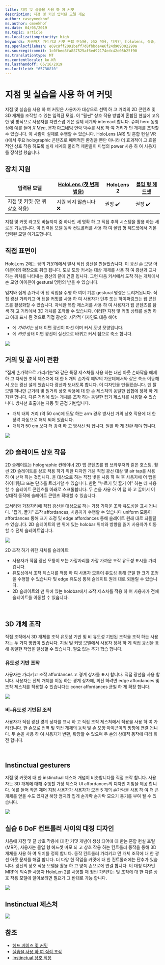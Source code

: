 ```yaml
---
title: 지점 및 실습을 사용 하 여 커밋
description: 지점 및 커밋 입력된 모델 개요
author: caseymeekhof
ms.author: cmeekhof
ms.date: 04/05/2019
ms.topic: article
ms.localizationpriority: high
keywords: 지금까지 가리키고 커밋 혼합 현실을, 상호 작용, 디자인, hololens, 실습,
ms.openlocfilehash: e69c8ff2091beff7d8fbbde4e6f24d909302290a
ms.sourcegitcommit: 1c0fbee8fa887525af6ed92174edc42c05b25f90
ms.translationtype: MT
ms.contentlocale: ko-KR
ms.lasthandoff: 05/16/2019
ms.locfileid: "65730810"
---
```

# <a name="point-and-commit-with-hands"></a>지점 및 실습을 사용 하 여 커밋
지점 및 실습을 사용 하 여 커밋은 사용자가 대상으로 선택 하 고 거리의 2D 콘텐츠 및 3D 개체를 조작할 수 있는 입력된 모델. 이 "훨씬" 상호 작용 방법이 혼합된 현실에 고유한 및 방식으로 사용자를 자연스럽 게은 실제 세계와 intereact 합니다. 슈퍼 hero 동영상에 예를 들어 *X Men*, 문자 [마그네틱](https://en.wikipedia.org/wiki/Magneto_(comics)) 연락 박수를 사용 하 여 거리가 먼 개체를 조작할 수 있습니다. 이 사람이 실제로 수행할 수 있습니다. HoloLens (AR) 및 혼합 현실 VR ()에서 주요 holographic 콘텐츠로 매력적인 환경을 뿐만 아니라 더 효과적이 고 효율적인 상호 작용 하도록 실제 세계의 물리적 제한을이 마법의 power 사용 하 여 사용자를 장착할 했습니다.

## <a name="device-support"></a>장치 지원

입력된 모델 | [HoloLens (첫 번째 범용)](https://docs.microsoft.com/en-us/windows/mixed-reality/hololens-hardware-details) | HoloLens 2 | [몰입 형 헤드셋](https://docs.microsoft.com/en-us/windows/mixed-reality/immersive-headset-hardware-details) |
| ---------| -----| ----- | ---------|
지점 및 커밋 (맨 위 상호 작용) | 지원 되지 않습니다 ❌ | 권장 ✔️ | 권장 ✔️

지점 및 커밋 라고도 바늘까지 중 하나인 새 명확 하 고 직접 추적 시스템을 활용 하는 새로운 기능입니다. 이 입력된 모델 동작 컨트롤러를 사용 하 여 몰입 형 헤드셋에서 기본 입력된 모델 이기도합니다.

## <a name="hand-rays"></a>직접 표면이

HoloLens 2에는 팜의 가운데에서 발사 직접 광선을 만들었습니다. 이 광선 손 모양 아이콘이의 확장으로 취급 됩니다. 도넛 모양 커서는 대상 개체를 사용 하 여 광선과 교차 하는 위치를 나타내는 광선의 끝에 연결 됩니다. 그런 다음 커서에서 도착 하는 개체에서 손 모양 아이콘이 gestural 명령의 받을 수 있습니다.

엄지와 집게 손가락 어 탭 작업을 수행 하 여이 기본 gestural 명령은 트리거됩니다. 직접 광선 가리키고 어 탭을 커밋를 사용 하 여 사용자가 단추 또는 하이퍼링크는 웹 콘텐츠를 활성화할 수 있습니다. 자세한 복합 제스처를 사용 하 여 사용자가 웹 콘텐츠를 탐색 하 고 거리에서 3D 개체를 조작할 수 있습니다. 이러한 지점 및 커밋 상태를 설명 하 고 아래 표시 된 것으로 직접 광선의 시각적 디자인도 대응 해야: 

* 에 *가리키는* 상태 이면 광선이 파선 이며 커서 도넛 모양입니다.
* 에 *커밋* 상태 이면 광선이 실선으로 바뀌고 커서 점으로 축소 합니다.

![](images/Hand-Rays-720px.jpg)

## <a name="transition-between-near-and-far"></a>거의 및 끝 사이 전환

"집게 손가락으로 가리키는"와 같은 특정 제스처를 사용 하는 대신 아웃 손바닥을 해제 하 고 자세한 조작 제스처에 대 한 5 개의 손가락 예약의 가운데에서와 같은 축소 이동해 서 오는 광선 설계 했습니다 광선과 보내도록 합니다. 이 디자인을 만들겠습니다. 멘 탈 모델 하나만 근거리 및 원거리 상호 작용에 대 한 손 제스처의 동일한 집합에 정확 하 게 지원 합니다. 다른 거리에 있는 개체를 조작 하는 동일한 잡기 제스처를 사용할 수 있습니다. 방사선 호출에는 자동 및 근접 기반입니다.

*  개체 내의 거리 (약 50 cm)에 도달 하는 arm 경우 방사선 거의 상호 작용에 대 한 장려 자동으로 해제 되어 있습니다.
*  개체가 50 cm 보다 더 강력 하 고 방사선 켜 집니다. 원활 하 게 전환 해야 합니다.

![](images/Transition-Between-Near-And-Far-720px.jpg)

## <a name="2d-slate-interaction"></a>2D 슬레이트 상호 작용

2D 슬레이트는 holographic 컨테이너 2D 앱 콘텐츠를 웹 브라우저와 같은 호스팅. 훨씬 2D 슬레이트를 상호 작용 하기 위한 디자인 개념 직접 광선 대상 및 air tap를 사용 하 여 선택 하는 것입니다. 을 대상으로 하는 직접 빛을 사용 하 여 후 사용자에 어 탭을 하이퍼링크 또는 단추를 트리거할 수 있습니다. 한편 "누르기 및 끌기 어" 하는 데 사용할 수 슬레이트 콘텐츠를 아래로 스크롤합니다. 두 손을 사용 하 여 탭 하 고 끌어서 어 상대적 동작에 슬레이트 콘텐츠 확대할 수 있습니다.

모서리와 가장자리에 직접 광선을 대상으로 하는 가장 가까운 조작 유도성을 표시 됩니다. "잡기, 끌기" 조작 affordances, 사용자가 수행할 수 있습니다 uniform 모퉁이 affordances 통해 크기 조정 및 edge affordances 통해 슬레이트 원래 대로 되돌릴 수 있습니다. 2D 슬레이트의 맨 위에 있는 holobar 위치와 방향을 잃기 사용자가 이동할 수 전체 슬레이트입니다.

![](images/2D-Slate-Interaction-Far-720px.jpg)

2D 조작 하기 위한 자체를 슬레이트:<br>

* 사용자가 직접 광선 모퉁이 또는 가장자리를 가장 가까운 조작 유도성 표시를 가리킵니다. 
* 유도성에서 조작 제스처를 적용 하 여 사용자 모퉁이 유도성 통해 균일 한 크기 조정을 수행할 수 있습니다 및 edge 유도성 통해 슬레이트 원래 대로 되돌릴 수 있습니다. 
* 2D 슬레이트의 맨 위에 있는 holobar에서 조작 제스처를 적용 하 여 사용자가 전체 슬레이트를 이동할 수 있습니다.<br>

<br>

## <a name="3d-object-manipulation"></a>3D 개체 조작

직접 조작에서 3D 개체를 조작 유도성 기반 및 비 유도성 기반된 조작을 조작 하는 사용자는 두 가지 방법이 있습니다. 지점 및 커밋 모델에서 사용자 정확 하 게 직접 광선을 통해 동일한 작업을 달성할 수 있습니다. 필요 없는 추가 학습 합니다.<br>

### <a name="affordance-based-manipulation"></a>유도성 기반 조작
사용자는 가리키고 조작 affordances 고 경계 상자를 표시 합니다. 직접 광선을 사용 합니다. 사용자는 전체 개체를 이동 하는 경계 상자에, 회전 하려면 edge affordances 및 조작 제스처를 적용할 수 있습니다는 coner affordances 균일 하 게 확장 합니다. <br>

![](images/3D-Object-Manipulation-Far-720px.jpg) <br>


### <a name="non-affordance-based-manipulation"></a>비-유도성 기반된 조작
사용자가 직접 광선 경계 상자를 표시 하 고 직접 조작 제스처에서 적용을 사용 하 여 가리킵니다. 한 손으로 번역 및 회전 개체의 동작 및 손 모양 아이콘이의 방향에 연결 됩니다. 두 손을 사용 하 여 사용자가 변환, 확장할 수 있으며 두 손의 상대적 동작에 따라 회전 합니다.<br>

<br>

## <a name="instinctual-gesturers"></a>Instinctual gesturers
지점 및 커밋에 대 한 instinctual 제스처 개념이 비슷합니다를 직접 조작 합니다. 사용자는 3D 개체에 대해 수행할 가정 제스처 UI affordances의 디자인 지침을 제공 합니다. 예를 들어 작은 제어 지점 사용자가 사용자가 모든 5 개의 손가락을 사용 하 여 더 큰 개체를 얻을 수도 있지만 해당 엄지와 집게 손가락 손가락 모으기 동기를 부여 될 수 있습니다.

![](images/Instinctual-Gestures-Far-720px.jpg)<br>

## <a name="symmetric-design-between-hands-and-6-dof-controller"></a>실습 6 DoF 컨트롤러 사이의 대칭 디자인 
처음에 지점 및 끝 상호 작용에 대 한 커밋 개념이 생성 되어에 대 한는 혼합 현실 포털 (MRP), 사용자는 몰입 형 헤드셋 마모 되 고 상호 작용 하는 컨트롤러 동작을 통해 3D 개체를 사용 하 여 위치를 정의 합니다. 동작 컨트롤러 가리키고 먼 개체 조작에 대 한 광선 아웃 문제를 해결 합니다. 더 다양 한 작업을 커밋에 대 한 컨트롤러에는 단추가 있습니다. 광선의 상호 작용 모델을 활용 하 고 양쪽 손으로에 연결 합니다. 이 대칭 디자인 MRP에 익숙한 사용자 HoloLen 2를 사용할 때 훨씬 가리키는 및 조작에 대 한 다른 상호 작용 모델에 알아보려면 필요가 그 반대로 가능 합니다.    

![](images/Symmetric-Design-For-Rays-720px.jpg)<br>

## <a name="instinctual-gestures"></a>Instinctual 제스처

![](images/Instinctual-Gestures-Far-720px.jpg)

## <a name="see-also"></a>참조
* [헤드 게이즈 및 커밋](gaze-and-commit.md)
* [실습을 사용 하 여 직접 조작](direct-manipulation.md)
* [Instinctual 상호 작용](interaction-fundamentals.md)

